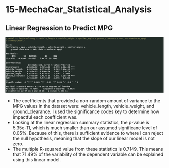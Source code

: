 # 15-MechaCar_Statistical_Analysis
 
## Linear Regression to Predict MPG
![Multiple Linear Regression to Predict MPG](resources/multiple_linear_regression.png)

- The coefficients that provided a non-random amount of variance to the MPG values in the dataset were: vehicle_length, vehicle_weight, and ground_clearance. I used the significance codes key to determine how impactful each coefficient was. 
- Looking at the linear regression summary statistics, the p-value is 5.35e-11, which is much smaller than our assumed significane level of 0.05%. Because of this, there is sufficient evidence to where I can reject the null hypothesis, meaning that the slope of our linear model is not zero.
- The multiple R-squared value from these statistics is 0.7149. This means that 71.49% of the variability of the dependent variable can be explained using this linear model.